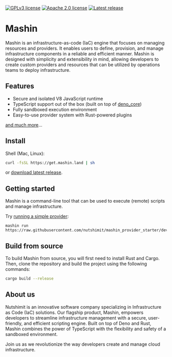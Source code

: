 [![GPLv3 license](https://img.shields.io/badge/license-GPLv3-blue.svg)](./LICENSE-GPL)
[![Apache 2.0 license](https://img.shields.io/badge/License-Apache%202.0-blue.svg)](./LICENSE-APACHE)
[![Latest release](https://img.shields.io/github/v/release/nutshimit/mashin)](https://github.com/nutshimit/mashin/releases/latest)

# Mashin

Mashin is an infrastructure-as-code (IaC) engine that focuses on managing resources and providers. It enables users to define, provision, and manage infrastructure components in a reliable and efficient manner. Mashin is designed with simplicity and extensibility in mind, allowing developers to create custom providers and resources that can be utilized by operations teams to deploy infrastructure.

## Features

- Secure and isolated V8 JavaScript runtime
- TypeScript support out of the box (built on top of [deno_core](https://crates.io/crates/deno_core))
- Fully sandboxed execution environment
- Easy-to-use provider system with Rust-powered plugins

[and much more](https://github.com/nutshimit/mashin_paper/wiki/1.-Introduction)...

## Install

Shell (Mac, Linux):

```bash
curl -fsSL https://get.mashin.land | sh
```

or [download latest release](https://github.com/nutshimit/mashin/releases/latest).

## Getting started

Mashin is a command-line tool that can be used to execute (remote) scripts and manage infrastructure.

Try [running a simple provider](https://github.com/nutshimit/mashin_provider_starter):
```
mashin run https://raw.githubusercontent.com/nutshimit/mashin_provider_starter/dev/examples/my_provider.ts
```

## Build from source

To build Mashin from source, you will first need to install Rust and Cargo. 
Then, clone the repository and build the project using the following commands:

```bash
cargo build --release
```

## About us

Nutshimit is an innovative software company specializing in Infrastructure as Code (IaC) solutions. Our flagship product, Mashin, empowers developers to streamline infrastructure management with a secure, user-friendly, and efficient scripting engine. Built on top of Deno and Rust, Mashin combines the power of TypeScript with the flexibility and safety of a sandboxed environment. 

Join us as we revolutionize the way developers create and manage cloud infrastructure.
